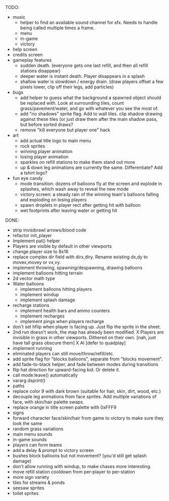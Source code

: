 TODO:
- music
  - helper to find an available sound channel for sfx. Needs to handle being called multiple times a frame.
  - menu
  - in-game
  - victory
- help screen
- credits screen
- gameplay features
  - sudden death. (everyone gets one last refill, and then all refill stations disappear)
  - deeper water is instant death. Player disappears in a splash
  - shallow water is slowdown / energy drain. (draw players offset a few pixels lower, clip off their legs, add particles)
- bugs
  - add helper to guess what the background a spawned object should be replaced with. Look at surrounding tiles, count grass/pavement/water, and go with whatever you see the most of.
  - add "no shadows" sprite flag. Add to wall tiles. clip shadow drawing against these tiles (or just draw them after the main shadow pass, but before sorted draws?
  - remove "kill everyone but player one" hack
- art
  - add actual title logo to main menu
  - rock sprites
  - winning player animation
  - losing player animation
  - sparkles on refill stations to make them stand out more
  - up & down leg animations are currently the same. Differentiate? Add a tshirt logo?
- fun eye candy
  - mode transition: dozens of balloons fly at the screen and explode in splashes, which wash away to reveal the new mode
  - victory screen: a steady rain of the winning team's balloons falling and exploding on losing players
  - spawn droplets in player rect after getting hit with balloon
  - wet footprints after leaving water or getting hit
  
DONE:
* strip invisibrawl arrows/blood code
* refactor init_player
* Implement pal() helper
* Players are visible by default in other viewports
* change player size to 8x16
* replace complex dir field with dirx,diry. Rename existing dx,dy to movex,movey or vx,vy.
* implement throwing, spawning/despawning, drawing balloons
* implement balloons hitting terrain
* 2d vector math type
* Water balloons
  * implement balloons hitting players
  * implement windup
  * implement splash damage
* recharge stations
  * implement health bars and ammo counters
  * implement recharges
  * implement pings when players recharge
* don't set hflip when player is facing up. Just flip the sprite in the sheet.
* 2nd run doesn't work, the map has already been modified.
X Players are invisible in grass in other viewports. Dithered on their own. [nah, just have tall grass obscure them]
X AI [defer to quadplay]
* implement running
* eliminated players can still move/throw/refill/etc.
* add sprite flag for "blocks balloons", separate from "blocks movement".
* add fade-to-black helper, and fade between modes during transitions
* flip hat direction for upward-facing kid. Or delete it.
* call mode:leave() automatically
* vararg dsprint()
* paths
* replace color 9 with dark brown (suitable for hair, skin, dirt, wood, etc.)
* decouple leg animations from face sprites. Add multiple variations of face, with skin/hair palette swaps.
* replace orange in title screen palette with 0xFFF9
* signs
* forward character face/skin/hair from game to victory to make sure they look the same
* random grass variations
* main menu sounds
* in-game sounds
* players can form teams
* add a delay & prompt to victory screen
* bushes block balloons but not movement? (you'd still get splash damage)
* don't allow running with windup, to make chases more interesting.
* move refill station cooldown from per-player to per-station
* more sign variety
* tiles for streams & ponds
* seesaw sprites
* toilet sprites
